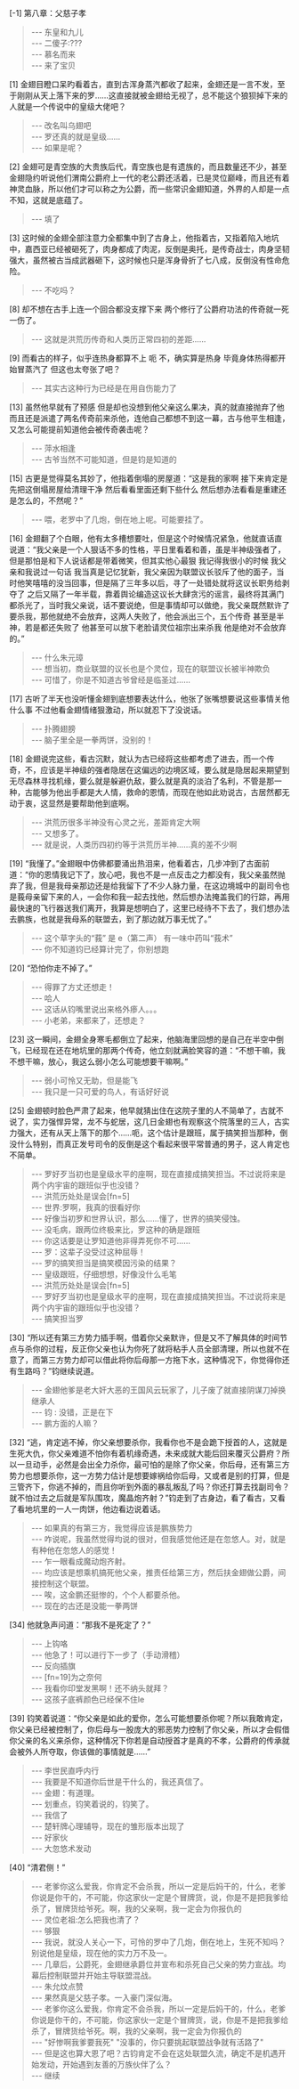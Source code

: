 
[-1] 第八章：父慈子孝
>--- 东皇和九儿<br>
>--- 二傻子:???<br>
>--- 慕名而来<br>
>--- 来了宝贝<br>

[1] 金翅目瞪口呆旳看着古，直到古浑身蒸汽都收了起来，金翅还是一言不发，至于刚刚从天上落下来的罗……这直接就被金翅给无视了，总不能这个狼狈掉下来的人就是一个传说中的皇级大佬吧？
>--- 改名叫乌翅吧<br>
>--- 罗还真的就是皇级……<br>
>--- 如果是呢？<br>

[2] 金翅可是青空族的大贵族后代，青空族也是有遗族的，而且数量还不少，甚至金翅隐约听说他们渭南公爵府上一代的老公爵还活着，已是灵位巅峰，而且还有着神灵血脉，所以他们才可以称之为公爵，而一些常识金翅知道，外界的人却是一点不知，这就是底蕴了。
>--- 填了<br>

[3] 这时候的金翅全部注意力全都集中到了古身上，他指着古，又指着陷入地坑中，嘉西亚已经被砸死了，肉身都成了肉泥，反倒是奥托，是传奇战士，肉身坚韧强大，虽然被古当成武器砸下，这时候也只是浑身骨折了七八成，反倒没有性命危险。
>--- 不吃吗？<br>

[8] 却不想在古手上连一个回合都没支撑下来 两个修行了公爵府功法的传奇就一死一伤了。
>--- 这就是洪荒历传奇和人类历正常四初的差距……<br>

[9] 而看古的样子，似乎连热身都算不上 呃 不，确实算是热身 毕竟身体热得都开始冒蒸汽了 但这也太夸张了吧？
>--- 其实古这种行为已经是在用自伤能力了<br>

[13] 虽然他早就有了预感 但是却也没想到他父亲这么果决，真的就直接抛弃了他 而且还是派遣了两名传奇前来杀他，连他自己都想不到这一幕，古与他平生相逢，又怎么可能提前知道他会被传奇袭击呢？
>--- 萍水相逢<br>
>--- 古爷当然不可能知道，但是钧是知道的<br>

[15] 古更是觉得莫名其妙了，他指着倒塌的房屋道：“这是我的家啊 接下来肯定是先把这倒塌房屋给清理干净 然后看看里面还剩下些什么 然后想办法看看是重建还是怎么的，不然呢？”
>--- 喂，老罗中了几炮，倒在地上呢。可能要挂了。<br>

[16] 金翅翻了个白眼，他有太多槽想要吐，但是这个时候情况紧急，他就直话直说道：“我父亲是一个人狠话不多的性格，平日里看着和善，虽是半神级强者了，但是那怕是和下人说话都是带着微笑，但其实他心最狠 我记得我很小的时候 我父亲和我说过一句话 我当真是记忆犹新，我父亲因为联盟议长驳斥了他的面子，当时他笑嘻嘻的没当回事，但是隔了三年多以后，寻了一处错处就将这议长职务给剥夺了 之后又隔了一年半载，靠着舆论编造这议长大肆贪污的谣言，最终将其满门都杀光了，当时我父亲说，话不要说绝，但是事情却可以做绝，我父亲既然默许了要杀我，那他就绝不会放弃，这两人失败了，他会派出三个，五个传奇 甚至是半神，若是都还失败了 他甚至可以放下老脸请灵位祖宗出来杀我 他是绝对不会放弃的。”
>--- 什么朱元璋<br>
>--- 想当初，商业联盟的议长也是个灵位，现在的联盟议长被半神欺负<br>
>--- 可惜了，你是不知道古爷曾经是临圣过……<br>

[17] 古听了半天也没听懂金翅到底想要表达什么，他张了张嘴想要说这些事情关他什么事 不过他看金翅情绪狠激动，所以就忍下了没说话。
>--- 扑腾翅膀<br>
>--- 脑子里全是一拳两饼，没别的！<br>

[18] 金翅说完这些，看古沉默，就认为古已经将这些都考虑了进去，而一个传奇，不，应该是半神级的强者隐居在这偏远的边境区域，要么就是隐居起来期望到无尽森林寻找机缘，要么就是躲避仇敌，要么就是真的淡泊了名利，不管是那一种，古能够为他出手都是大人情，救命的恩情，而现在他如此劝说古，古居然都无动于衷，这显然是要帮助他到底啊。
>--- 洪荒历很多半神没有心灵之光，差距肯定大啊<br>
>--- 又想多了。<br>
>--- 就是说，人类历四初约等于洪荒历半神……真的差不少啊<br>

[19] “我懂了。”金翅眼中仿佛都要涌出热泪来，他看着古，几步冲到了古面前道：“你的恩情我记下了，放心吧，我也不是一点反击之力都没有，我父亲虽然抛弃了我，但是我母亲那边还是给我留下了不少人脉力量，在这边境城中的副司令也是莪母亲留下来的人，一会你和我一起去找他，然后想办法掩盖我们的行踪，再用最快速的飞行器送我们离开，我算是想明白了，这里已经待不下去了，我们想办法去鹏族，也就是我母系的联盟去，到了那边就万事无忧了。”
>--- 这个草字头的“莪”  是 e（第二声）   有一味中药叫“莪术”<br>
>--- 你不知道钧已经算计完了，你别想跑<br>

[20] “恐怕你走不掉了。”
>--- 得罪了方丈还想走！<br>
>--- 哈人<br>
>--- 这话从钧嘴里说出来格外瘆人。。。<br>
>--- 小老弟，来都来了，还想走？<br>

[23] 这一瞬间，金翅全身寒毛都倒立了起来，他脑海里回想的是自己在半空中倒飞，已经现在还在地坑里的那两个传奇，他立刻就满脸笑容的道：“不想干嘛，我不想干嘛，放心，我这么弱小怎么可能想要干嘛啊。”
>--- 弱小可怜又无助，但是能飞<br>
>--- 我只是一只可爱的鸟人，有话好好说<br>

[25] 金翅顿时脸色严肃了起来，他早就猜出住在这院子里的人不简单了，古就不说了，实力强悍异常，龙不与蛇居，这几日金翅也有观察这个院落里的三人，古实力强大，还有从天上落下的那个……呃，这个估计是跟班，属于搞笑担当那种，倒没什么特别，而真正发号司令的反倒是这个看起来很平常普通的男子，这人肯定也不简单。
>--- 罗好歹当初也是皇级水平的座啊，现在直接成搞笑担当。不过说将来是两个内宇宙的跟班似乎也没错？<br>
>--- 洪荒历处处是误会[fn=5]<br>
>--- 世界:罗啊，我真的很看好你<br>
>--- 好像当初罗和世界认识，那么……懂了，世界的搞笑侵蚀。<br>
>--- 没毛病，跟两位终极来比，罗这种的确是跟班<br>
>--- 你这话要是让罗知道他非得弄死你不可……<br>
>--- 罗：这辈子没受过这种屈辱！<br>
>--- 罗的搞笑担当是搞笑模因污染的结果？<br>
>--- 皇级跟班，仔细想想，好像没什么毛笔<br>
>--- 洪荒历处处是误会[fn=5]<br>
>--- 罗好歹当初也是皇级水平的座啊，现在直接成搞笑担当。不过说将来是两个内宇宙的跟班似乎也没错？<br>
>--- 搞笑担当罗<br>

[30] “所以还有第三方势力插手啊，借着你父亲默许，但是又不了解具体的时间节点与杀你的过程，反正你父亲也认为你死了就将粘手人员全部清理，所以也就不在意了，而第三方势力却可以借此将你后母那一方拖下水，这种情况下，你觉得你还有生路吗？”钧继续说道。
>--- 金翅他爹是老大奸大恶的王国风云玩家了，儿子废了就直接阴谋刀掉换继承人<br>
>--- 钧 : 没错，正是在下<br>
>--- 鹏方面的人嘛？<br>

[32] “逃，肯定逃不掉，你父亲想要杀你，我看你也不是会跪下授首的人，这就是生死大仇，你父亲难道不怕你有着机缘奇遇，未来成就大能后回来覆灭公爵府？所以一旦动手，必然是会出全力杀你，最可怕的是除了你父亲，你后母，还有第三方势力也想要杀你，这一方势力估计是想要嫁祸给你后母，又或者是别的打算，但是三管齐下，你逃不掉的，而且你听到外面的暴乱叛乱了吗？你还打算去找副司令？就不怕过去之后就是军队围攻，魔晶炮齐射？”钧走到了古身边，看了看古，又看了看地坑里的一人一肉饼，他边看边说着话。
>--- 如果真的有第三方，我觉得应该是鹏族势力<br>
>--- 咋说呢，我虽然觉得均说的很对，但我感觉他还是在忽悠人。对，就是有种他在忽悠人的感觉！<br>
>--- 乍一眼看成魔动炮齐射。<br>
>--- 均应该是想乘机搞死他父亲，推责任给第三方，然后扶金翅做公爵，间接控制这个联盟。<br>
>--- 唉，这金鹏还挺惨的，个个人都要杀他。<br>
>--- 现在的古还是没能一拳两饼<br>

[34] 他就急声问道：“那我不是死定了？”
>--- 上钩咯<br>
>--- 他急了！可以进行下一步了（手动滑稽）<br>
>--- 反向插旗<br>
>--- [fn=19]为之奈何<br>
>--- 我看你印堂发黑啊！还不纳头就拜？<br>
>--- 这孩子底裤颜色已经保不住le<br>

[39] 钧笑着说道：“你父亲是如此的爱你，怎么可能想要杀你呢？所以我敢肯定，你父亲已经被控制了，你后母与一股庞大的邪恶势力控制了你父亲，所以才会假借你父亲的名义来杀你，这种情况下你若是自动授首才是真的不孝，公爵府的传承就会被外人所夺取，你该做的事情就是……”
>--- 李世民直呼内行<br>
>--- 我要是不知道你后世是干什么的，我还真信了。<br>
>--- 金翅：有道理。<br>
>--- 划重点，钧笑着说的，钧笑了。<br>
>--- 我信了<br>
>--- 楚轩牌心理辅导，现在的雏形版本出现了<br>
>--- 好家伙<br>
>--- 大忽悠术发动<br>

[40] “清君侧！”
>--- 老爹你这么爱我，你肯定不会杀我，所以一定是后妈干的，什么，老爹你说是你干的，不可能，你这家伙一定是个冒牌货，说，你是不是把我爹给杀了，冒牌货给爷死。啊，我的父亲啊，我一定会为你报仇的<br>
>--- 灵位老祖:怎么把我也清了？<br>
>--- 够狠<br>
>--- 我说，就没人关心一下，可怜的罗中了几炮，倒在地上，生死不知吗？别说他是皇级，现在他的实力万不及一。<br>
>--- 几章后，公爵死，金翅继承爵位并宣布和杀死自己父亲的势力宣战。均幕后控制联盟并开始主导联盟混战。<br>
>--- 朱允炆点赞<br>
>--- 果然真是父慈子孝。一入豪门深似海。<br>
>--- 老爹你这么爱我，你肯定不会杀我，所以一定是后妈干的，什么，老爹你说是你干的，不可能，你这家伙一定是个冒牌货，说，你是不是把我爹给杀了，冒牌货给爷死。啊，我的父亲啊，我一定会为你报仇的<br>
>--- "好惨啊我爹要我死"
"没事的，你只要挑起联盟战争就有活路了"<br>
>--- 但是这也算大恩了吧？古钧肯定不会在这处联盟久流，确定不是机遇开始发动，开始遇到友善的万族伙伴了么？<br>
>--- 继续<br>
